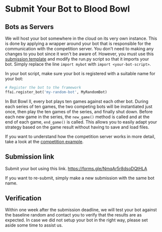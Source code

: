 # Submit Your Bot to Blood Bowl

## Bots as Servers

We will host your bot somewhere in the cloud on its very own instance. This is done by applying a wrapper around your bot that 
is responsible for the communication with the competition server. You don't need to making any changes to you bot since it won't 
be aware of. However, you must use this [submission template](https://github.com/njustesen/bot-bowl-submission) and 
modify the run.py script so that it imports your bot. Simply replace the line ```import mybot``` with ```import <your-bot-script>```.

In your bot script, make sure your bot is registered with a suitable name for your bot:
```python
# Register the bot to the framework
ffai.register_bot('my-random-bot', MyRandomBot)
```

In Bot Bowl II, every bot plays ten games against each other bot. During each series of ten games, the two competing bots will 
be instantiated just once, then play the ten games of the series, and finally shut down. Before each new game in the series, the ```new_game()``` method is called and at the end of each game, ```end_game()``` is called. This allows you to easily adapt your strategy based on the game result without having to save and load files. 

If you want to understand how the competition server works in more detail, take a look at the [competition example](https://github.com/njustesen/ffai/blob/master/examples/competition_example.py).

## Submission link

Submit your bot using this link.
https://forms.gle/NmqAr5r8dsoDQtHLA

If you want to re-submit, simply make a new submission with the same bot name.

## Verification
Within one week after the submission deadline, we will test your bot against the  baseline random and contact you to verify that the results are as expected. 
In case we did not setup your bot in the right way, please set aside some time to assist us.
